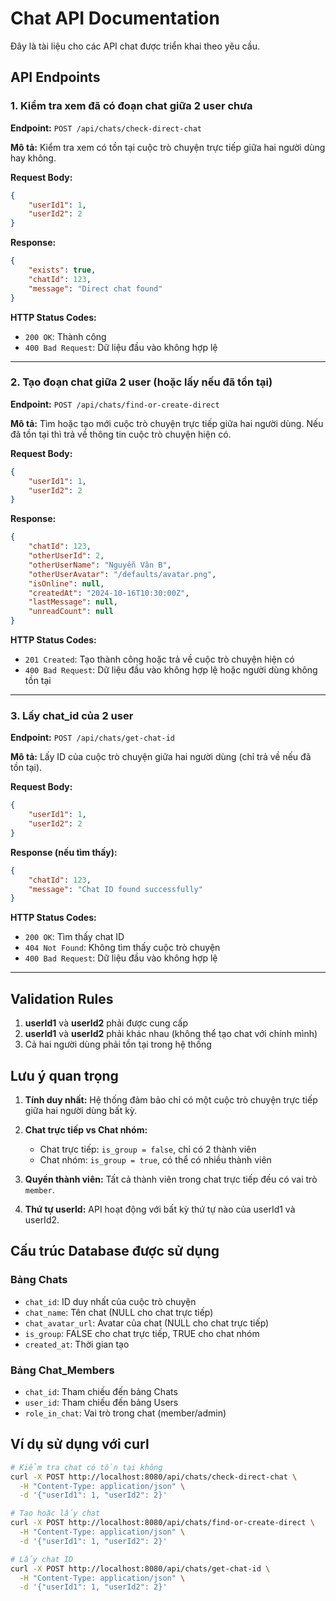 # Chat API Documentation

Đây là tài liệu cho các API chat được triển khai theo yêu cầu.

## API Endpoints

### 1. Kiểm tra xem đã có đoạn chat giữa 2 user chưa

**Endpoint:** `POST /api/chats/check-direct-chat`

**Mô tả:** Kiểm tra xem có tồn tại cuộc trò chuyện trực tiếp giữa hai người dùng hay không.

**Request Body:**
```json
{
    "userId1": 1,
    "userId2": 2
}
```

**Response:**
```json
{
    "exists": true,
    "chatId": 123,
    "message": "Direct chat found"
}
```

**HTTP Status Codes:**
- `200 OK`: Thành công
- `400 Bad Request`: Dữ liệu đầu vào không hợp lệ

---

### 2. Tạo đoạn chat giữa 2 user (hoặc lấy nếu đã tồn tại)

**Endpoint:** `POST /api/chats/find-or-create-direct`

**Mô tả:** Tìm hoặc tạo mới cuộc trò chuyện trực tiếp giữa hai người dùng. Nếu đã tồn tại thì trả về thông tin cuộc trò chuyện hiện có.

**Request Body:**
```json
{
    "userId1": 1,
    "userId2": 2
}
```

**Response:**
```json
{
    "chatId": 123,
    "otherUserId": 2,
    "otherUserName": "Nguyễn Văn B",
    "otherUserAvatar": "/defaults/avatar.png",
    "isOnline": null,
    "createdAt": "2024-10-16T10:30:00Z",
    "lastMessage": null,
    "unreadCount": null
}
```

**HTTP Status Codes:**
- `201 Created`: Tạo thành công hoặc trả về cuộc trò chuyện hiện có
- `400 Bad Request`: Dữ liệu đầu vào không hợp lệ hoặc người dùng không tồn tại

---

### 3. Lấy chat_id của 2 user

**Endpoint:** `POST /api/chats/get-chat-id`

**Mô tả:** Lấy ID của cuộc trò chuyện giữa hai người dùng (chỉ trả về nếu đã tồn tại).

**Request Body:**
```json
{
    "userId1": 1,
    "userId2": 2
}
```

**Response (nếu tìm thấy):**
```json
{
    "chatId": 123,
    "message": "Chat ID found successfully"
}
```

**HTTP Status Codes:**
- `200 OK`: Tìm thấy chat ID
- `404 Not Found`: Không tìm thấy cuộc trò chuyện
- `400 Bad Request`: Dữ liệu đầu vào không hợp lệ

---

## Validation Rules

1. **userId1** và **userId2** phải được cung cấp
2. **userId1** và **userId2** phải khác nhau (không thể tạo chat với chính mình)
3. Cả hai người dùng phải tồn tại trong hệ thống

## Lưu ý quan trọng

1. **Tính duy nhất:** Hệ thống đảm bảo chỉ có một cuộc trò chuyện trực tiếp giữa hai người dùng bất kỳ.

2. **Chat trực tiếp vs Chat nhóm:** 
   - Chat trực tiếp: `is_group = false`, chỉ có 2 thành viên
   - Chat nhóm: `is_group = true`, có thể có nhiều thành viên

3. **Quyền thành viên:** Tất cả thành viên trong chat trực tiếp đều có vai trò `member`.

4. **Thứ tự userId:** API hoạt động với bất kỳ thứ tự nào của userId1 và userId2.

## Cấu trúc Database được sử dụng

### Bảng Chats
- `chat_id`: ID duy nhất của cuộc trò chuyện
- `chat_name`: Tên chat (NULL cho chat trực tiếp)
- `chat_avatar_url`: Avatar của chat (NULL cho chat trực tiếp)
- `is_group`: FALSE cho chat trực tiếp, TRUE cho chat nhóm
- `created_at`: Thời gian tạo

### Bảng Chat_Members
- `chat_id`: Tham chiếu đến bảng Chats
- `user_id`: Tham chiếu đến bảng Users
- `role_in_chat`: Vai trò trong chat (member/admin)

## Ví dụ sử dụng với curl

```bash
# Kiểm tra chat có tồn tại không
curl -X POST http://localhost:8080/api/chats/check-direct-chat \
  -H "Content-Type: application/json" \
  -d '{"userId1": 1, "userId2": 2}'

# Tạo hoặc lấy chat
curl -X POST http://localhost:8080/api/chats/find-or-create-direct \
  -H "Content-Type: application/json" \
  -d '{"userId1": 1, "userId2": 2}'

# Lấy chat ID
curl -X POST http://localhost:8080/api/chats/get-chat-id \
  -H "Content-Type: application/json" \
  -d '{"userId1": 1, "userId2": 2}'
```